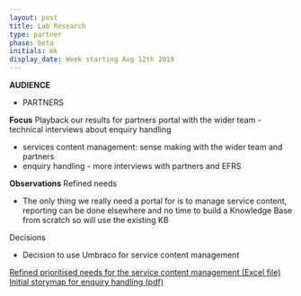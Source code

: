 ```yaml
---
layout: post
title: Lab Research
type: partner
phase: beta
initials: mk
display_date: Week starting Aug 12th 2019
---
```


**AUDIENCE**
- PARTNERS

**Focus**
Playback our results for partners portal with the wider team - technical interviews about enquiry handling
- services content management: sense making with the wider team and partners
- enquiry handling - more interviews with partners and EFRS

**Observations**
Refined needs
- The only thing we really need a portal for is to manage service content, reporting can be done elsewhere and no time to build a Knowledge Base from scratch so will use the existing KB

Decisions
- Decision to use Umbraco for service content management

[Refined prioritised needs for the service content management (Excel file)](../files/SEP-Partner-Portal-User-needs-draft.xlsx)
[Initial storymap for enquiry handling (pdf)](../files/Enquiry_Handling-high_level_story_map.pdf)
